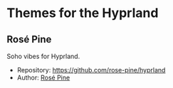 # Themes for the Hyprland 
## Rosé Pine
Soho vibes for Hyprland.

- Repository: https://github.com/rose-pine/hyprland  
- Author: [Rosé Pine](https://github.com/rose-pine)
